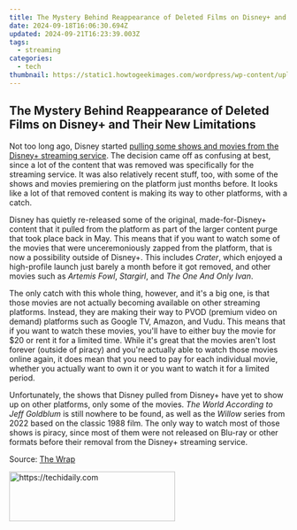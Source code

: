 ```yaml
---
title: The Mystery Behind Reappearance of Deleted Films on Disney+ and Their New Limitations
date: 2024-09-18T16:06:30.694Z
updated: 2024-09-21T16:23:39.003Z
tags:
  - streaming
categories:
  - tech
thumbnail: https://static1.howtogeekimages.com/wordpress/wp-content/uploads/2023/08/disney.jpg
---
```


## The Mystery Behind Reappearance of Deleted Films on Disney+ and Their New Limitations

Not too long ago, Disney started [pulling some shows and movies from the Disney+ streaming service](https://article-knowledge.techidaily.com/updated-streamlining-windows-photos-with-customized-audio-and-visual-settings-for-2024/). The decision came off as confusing at best, since a lot of the content that was removed was specifically for the streaming service. It was also relatively recent stuff, too, with some of the shows and movies premiering on the platform just months before. It looks like a lot of that removed content is making its way to other platforms, with a catch.

 Disney has quietly re-released some of the original, made-for-Disney+ content that it pulled from the platform as part of the larger content purge that took place back in May. This means that if you want to watch some of the movies that were unceremoniously zapped from the platform, that is now a possibility outside of Disney+. This includes _Crater_, which enjoyed a high-profile launch just barely a month before it got removed, and other movies such as _Artemis Fowl_, _Stargirl_, and _The One And Only Ivan_.

 The only catch with this whole thing, however, and it's a big one, is that those movies are not actually becoming available on other streaming platforms. Instead, they are making their way to PVOD (premium video on demand) platforms such as Google TV, Amazon, and Vudu. This means that if you want to watch these movies, you'll have to either buy the movie for $20 or rent it for a limited time. While it's great that the movies aren't lost forever (outside of piracy) and you're actually able to watch those movies online again, it does mean that you need to pay for each individual movie, whether you actually want to own it or you want to watch it for a limited period.

 Unfortunately, the shows that Disney pulled from Disney+ have yet to show up on other platforms, only some of the movies. _The World According to Jeff Goldblum_ is still nowhere to be found, as well as the _Willow_ series from 2022 based on the classic 1988 film. The only way to watch most of those shows is piracy, since most of them were not released on Blu-ray or other formats before their removal from the Disney+ streaming service.

 Source: [The Wrap](https://www.thewrap.com/disney-movies-pvod-disney-plus-originals/)

<ins class="adsbygoogle"
     style="display:block"
     data-ad-format="autorelaxed"
     data-ad-client="ca-pub-7571918770474297"
     data-ad-slot="1223367746"></ins>

<ins class="adsbygoogle"
     style="display:block"
     data-ad-client="ca-pub-7571918770474297"
     data-ad-slot="8358498916"
     data-ad-format="auto"
     data-full-width-responsive="true"></ins>



<!-- affiliate ads begin -->
<a href="https://aligracehair.sjv.io/c/5597632/2135413/19272" target="_top" id="2135413">
  <img src="//a.impactradius-go.com/display-ad/19272-2135413" border="0" alt="https://techidaily.com" width="300" height="90"/>
</a>
<img height="0" width="0" src="https://aligracehair.sjv.io/i/5597632/2135413/19272" style="position:absolute;visibility:hidden;" border="0" />
<!-- affiliate ads end -->


